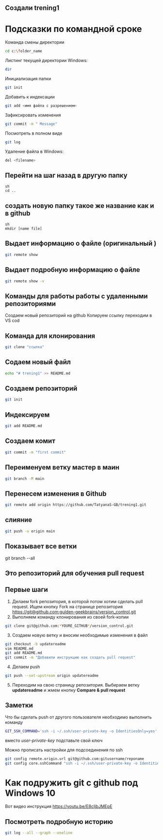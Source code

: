 ﻿## Создали trening1

# Подсказки по командной сроке

Команда смены директории
```sh
cd c:\folder_name
```

Листинг текущей директории
Windows:
```sh
dir
```
Инициализация папки
```sh
git init
```
Добавить к индексации
```sh
git add <имя файла с разрешением>
```
Зафиксировать изменения
```sh
git commit -m " Message"
```
Посмотреть в полном виде
```sh
git log
```

Удаление файла в Windows:
```sh
del <filename> 
```


## Перейти на шаг назад в другую папку
```
sh
cd ..
```

## создать новую папку такое же название как и в github
```
sh
mkdir [name file]
```

## Выдает информацию о файле (оригинальный )
```sh
git remote show
```
##  Выдает подробную информацию о файле
```sh
git remote show -v
```

 
## Команды для работы работы с удаленными репозиториями
Создаем новый репозиторий на github
Копируем ссылку 
переходим в VS cod
## Команда для клонирования 
``` sh
git clone "ссылка"
```

## Содаем новый файл
``` sh
echo "# trening1" >> README.md
```
 ## Создаем репозиторий
``` sh
git init
```
## Индексируем
``` sh
git add README.md
```
## Создаем комит
``` sh
git commit -m "first commit"
```
## Переименуем ветку мастер в маин
``` sh
git branch -M main
```
## Перенесем изменения в Github
``` sh
git remote add origin https://github.com/TatyanaS-GB/trening1.git
```
## слияние
``` sh
git push -u origin main
```
## Показывает все ветки
 git branch --all

## Это репозиторий для обучения pull request

## Первые шаги

1. Делаем fork репозитория, в которой потом хотим сделать pull request. Ищем кнопку Fork на странице репозитория <https://git@github.com:gulden-geekbrains/version_control.git>
2. Выполняем команду клонирования из своей fork-копии
```sh
git clone git@github.com:*YOURE_GITHUB*/version_control.git
```
3. Создаем новую ветку и вносим необходимые изменения в файл
```sh
git checkout -b updatereadme
vim README.md
git add README.md
git commit -m "Добавили инструкцию как создать pull request"
```
4. Делаем push  
```sh
git push --set-upstream origin updatereadme
```
5. Переходим на свою страницу репозитория. Выбираем ветку **updatereadme** и жмем кнопку **Compare & pull request**

## Заметки

Что бы сделать push от другого пользователя необходимо выполнить команду
```sh
GIT_SSH_COMMAND='ssh -i ~/.ssh/user-private-key -o IdentitiesOnly=yes' git push git@github.com:gulden-geekbrains/version_control.git
```

вместо *user-private-key* подставьте свой ключ

Можно прописать настройки для подсоединения по ssh
```sh
git config remote.origin.url git@github.com:gitusername/reponame
git config core.sshCommand "ssh -i ~/.ssh/user-private-key -o IdentitiesOnly=yes"
```
# Как подружить git с github под Windows 10

Вот видео инструкция https://youtu.be/E8cIjbJMEpE

##  Посмотреть подробную историю
``` sh
git log --all --graph --oneline
```



